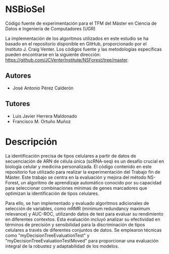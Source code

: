 # NSBioSel
Código fuente de experimentación para el TFM del Máster en Ciencia de Datos e Ingeniería de Computadores (UGR)

La implementación de los algoritmos utilizados en este estudio se ha basado en el repositorio disponible en GitHub, proporcionado por el Instituto J. Craig Venter. Los códigos fuente y las metodologías específicas pueden encontrarse en la siguiente dirección: https://github.com/JCVenterInstitute/NSForest/tree/master.

## Autores

* José Antonio Pérez Calderón

## Tutores

* Luis Javier Herrera Maldonado
* Francisco M. Ortuño Muñoz

# Descripción

La identificación precisa de tipos celulares a partir de datos de secuenciación de ARN de célula única (scRNA-seq) es un desafío crucial en biología celular y medicina personalizada. El código contenido en este repositorio fue utilizado para realizar la experimentación del Trabajo fin de Máster. Este trabajo se centra en la evaluación y mejora del método NS-Forest, un algoritmo de aprendizaje automático conocido por su capacidad para seleccionar combinaciones mínimas de genes marcadores que optimizan la identificación de tipos celulares.

Para ello, se han implementado y evaluado algoritmos adicionales de selección de variables, como mRMR (minimum redundancy maximum relevance) y AUC-ROC, utilizando datos de test para evaluar su rendimiento en diferentes contextos. Esta evaluación incluyó analizar su efectividad en términos de precisión y sensibilidad para la discriminación de tipos celulares a través de diferentes conjuntos de datos. Se emplearon técnicas como "myDecisionTreeEvaluationTest" y "myDecisionTreeEvaluationTestMoved" para proporcionar una evaluación integral de la robustez y adaptabilidad de los modelos.
